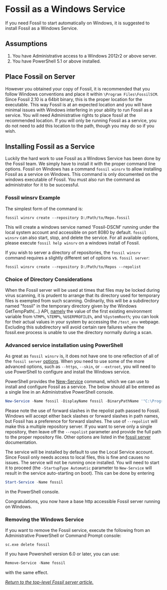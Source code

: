 # Fossil as a Windows Service

If you need Fossil to start automatically on Windows, it is suggested to install
Fossil as a Windows Service.

## Assumptions

1. You have Administrative access to a Windows 2012r2 or above server.
2. You have PowerShell 5.1 or above installed.

## Place Fossil on Server

However you obtained your copy of Fossil, it is recommended that you follow
Windows conventions and place it within `\Program Files\FossilSCM`.  Since
Fossil 2.10 is a 64bit binary, this is the proper location for the executable.
This way Fossil is at an expected location and you will have minimal issues with
Windows interfering in your ability to run Fossil as a service.  You will need
Administrative rights to place fossil at the recommended location.  If you will
only be running Fossil as a service, you do not need to add this location to the
path, though you may do so if you wish.

## Installing Fossil as a Service

Luckily the hard work to use Fossil as a Windows Service has been done by the
Fossil team.  We simply have to install it with the proper command line options.
Fossil on Windows has a command `fossil winsrv` to allow installing Fossil as a
service on Windows.  This command is only documented on the windows executable
of Fossil.  You must also run the command as administrator for it to be
successful.

### Fossil winsrv Example

The simplest form of the command is:

```
fossil winsrv create --repository D:/Path/to/Repo.fossil
```

This will create a windows service named 'Fossil-DSCM' running under the local
system account and accessible on port 8080 by default.  `fossil winsrv` can also
start, stop, and delete the service.  For all available options, please execute
`fossil help winsrv` on a windows install of Fossil.

If you wish to server a directory of repositories, the `fossil winsrv` command
requires a slightly different set of options vs. `fossil server`:

```
fossil winsrv create --repository D:/Path/to/Repos --repolist
```

### Choice of Directory Considerations

When the Fossil server will be used at times that files may be locked
during virus scanning, it is prudent to arrange that its directory used
for temporary files is exempted from such scanning. Ordinarily, this
will be a subdirectory named "fossil" in the temporary directory given
by the Windows GetTempPath(...) API, [namely](https://learn.microsoft.com/en-us/windows/win32/api/fileapi/nf-fileapi-gettemppathw#remarks)
the value of the first existing environment variable from `%TMP%`, `%TEMP%`,
`%USERPROFILE%`, and `%SystemRoot%`; you can look for their actual values in
your system by accessing the `/test_env` webpage. 
Excluding this subdirectory will avoid certain rare failures where the
fossil.exe process is unable to use the directory normally during a scan.

### <a id='PowerShell'></a>Advanced service installation using PowerShell

As great as `fossil winsrv` is, it does not have one to one reflection of all of
the `fossil server` [options](/help?cmd=server).  When you need to use some of
the more advanced options, such as `--https`, `--skin`, or `--extroot`, you will
need to use PowerShell to configure and install the Windows service.

PowerShell provides the [New-Service](https://docs.microsoft.com/en-us/powershell/module/microsoft.powershell.management/new-service?view=powershell-5.1)
command, which we can use to install and configure Fossil as a service.  The
below should all be entered as a single line in an Administrative PowerShell
console.

```PowerShell
New-Service -Name fossil -DisplayName fossil -BinaryPathName '"C:\Program Files\FossilSCM\fossil.exe" server --port 8080 --repolist "D:/Path/to/Repos"' -StartupType Automatic
```

Please note the use of forward slashes in the repolist path passed to Fossil.
Windows will accept either back slashes or forward slashes in path names, but
Fossil has a preference for forward slashes.  The use of `--repolist` will make
this a multiple repository server.  If you want to serve only a single
repository, then leave off the `--repolist` parameter and provide the full path
to the proper repository file. Other options are listed in the
[fossil server](/help?cmd=server) documentation.

The service will be installed by default to use the Local Service account.
Since Fossil only needs access to local files, this is fine and causes no
issues.  The service will not be running once installed.  You will need to start
it to proceed (the `-StartupType Automatic` parameter to `New-Service` will
result in the service auto-starting on boot).  This can be done by entering

```PowerShell
Start-Service -Name fossil
```

in the PowerShell console.

Congratulations, you now have a base http accessible Fossil server running on
Windows.

### Removing the Windows Service

If you want to remove the Fossil service, execute the following from an
Administrative PowerShell or Command Prompt console:

```
sc.exe delete fossil
```

If you have Powershell version 6.0 or later, you can use:

```PowerShell
Remove-Service -Name fossil
```

with the same effect.

*[Return to the top-level Fossil server article.](../)*
